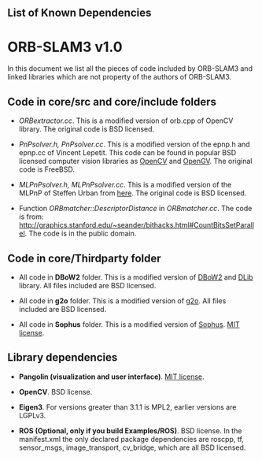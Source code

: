 ## List of Known Dependencies

# ORB-SLAM3 v1.0

In this document we list all the pieces of code included by ORB-SLAM3 and linked libraries which are not property of the authors of ORB-SLAM3.

## Code in **core/src** and **core/include** folders

- _ORBextractor.cc_.
  This is a modified version of orb.cpp of OpenCV library. The original code is BSD licensed.

- _PnPsolver.h, PnPsolver.cc_.
  This is a modified version of the epnp.h and epnp.cc of Vincent Lepetit.
  This code can be found in popular BSD licensed computer vision libraries as [OpenCV](https://github.com/Itseez/opencv/blob/master/modules/calib3d/src/epnp.cpp) and [OpenGV](https://github.com/laurentkneip/opengv/blob/master/src/absolute_pose/modules/Epnp.cpp). The original code is FreeBSD.

- _MLPnPsolver.h, MLPnPsolver.cc_.
  This is a modified version of the MLPnP of Steffen Urban from [here](https://github.com/urbste/opengv).
  The original code is BSD licensed.

- Function _ORBmatcher::DescriptorDistance_ in _ORBmatcher.cc_.
  The code is from: http://graphics.stanford.edu/~seander/bithacks.html#CountBitsSetParallel.
  The code is in the public domain.

## Code in core/Thirdparty folder

- All code in **DBoW2** folder.
  This is a modified version of [DBoW2](https://github.com/dorian3d/DBoW2) and [DLib](https://github.com/dorian3d/DLib) library. All files included are BSD licensed.

- All code in **g2o** folder.
  This is a modified version of [g2o](https://github.com/RainerKuemmerle/g2o). All files included are BSD licensed.

- All code in **Sophus** folder.
  This is a modified version of [Sophus](https://github.com/strasdat/Sophus). [MIT license](https://en.wikipedia.org/wiki/MIT_License).

## Library dependencies

- **Pangolin (visualization and user interface)**.
  [MIT license](https://en.wikipedia.org/wiki/MIT_License).

- **OpenCV**.
  BSD license.

- **Eigen3**.
  For versions greater than 3.1.1 is MPL2, earlier versions are LGPLv3.

- **ROS (Optional, only if you build Examples/ROS)**.
  BSD license. In the manifest.xml the only declared package dependencies are roscpp, tf, sensor_msgs, image_transport, cv_bridge, which are all BSD licensed.
